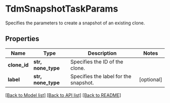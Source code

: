 # TdmSnapshotTaskParams

Specifies the parameters to create a snapshot of an existing clone.

## Properties
Name | Type | Description | Notes
------------ | ------------- | ------------- | -------------
**clone_id** | **str, none_type** | Specifies the ID of the clone. | 
**label** | **str, none_type** | Specifies the label for the snapshot. | [optional] 

[[Back to Model list]](../README.md#documentation-for-models) [[Back to API list]](../README.md#documentation-for-api-endpoints) [[Back to README]](../README.md)


